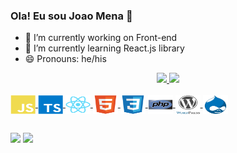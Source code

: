 ### Ola! Eu sou Joao Mena 👋

- 🔭 I’m currently working on Front-end
- 🌱 I’m currently learning React.js library
- 😄 Pronouns: he/his

<div align="center">
  <a href="https://github.com/joao-mena">
  <img height="180em" src="https://github-readme-stats.vercel.app/api?username=joao-mena&show_icons=true&theme=dracula&include_all_commits=true&count_private=true"/>
  <img height="180em" src="https://github-readme-stats.vercel.app/api/top-langs/?username=joao-mena&layout=compact&langs_count=7&theme=dracula"/>
</div>
  
<div style="display: inline_block"><br>
  <img align="center" alt="mena-Js" height="30" width="40" src="https://raw.githubusercontent.com/devicons/devicon/master/icons/javascript/javascript-plain.svg">
  <img align="center" alt="mena-Ts" height="30" width="40" src="https://raw.githubusercontent.com/devicons/devicon/master/icons/typescript/typescript-plain.svg">
  <img align="center" alt="mena-React" height="30" width="40" src="https://raw.githubusercontent.com/devicons/devicon/master/icons/react/react-original.svg">
  <img align="center" alt="mena-HTML" height="30" width="40" src="https://raw.githubusercontent.com/devicons/devicon/master/icons/html5/html5-original.svg">
  <img align="center" alt="mena-CSS" height="30" width="40" src="https://raw.githubusercontent.com/devicons/devicon/master/icons/css3/css3-original.svg">
  <img align="center" alt="mena-php" height="30" width="40" src="https://raw.githubusercontent.com/devicons/devicon/master/icons/php/php-original.svg">
  <img align="center" alt="mena-wordpress" height="30" width="40" src="https://raw.githubusercontent.com/devicons/devicon/master/icons/wordpress/wordpress-original.svg">
  <img align="center" alt="mena-drupal" height="30" width="40" src="https://raw.githubusercontent.com/devicons/devicon/master/icons/drupal/drupal-original.svg">
</div>
  
  ##

<div>
  <a href = "mailto:jvsemeaomena@gmail.com"><img src="https://img.shields.io/badge/-Gmail-%23333?style=for-the-badge&logo=gmail&logoColor=white" target="_blank"></a>
  <a href="https://www.linkedin.com/in/joao-mena" target="_blank"><img src="https://img.shields.io/badge/-LinkedIn-%230077B5?style=for-the-badge&logo=linkedin&logoColor=white" target="_blank"></a> 
</div>
